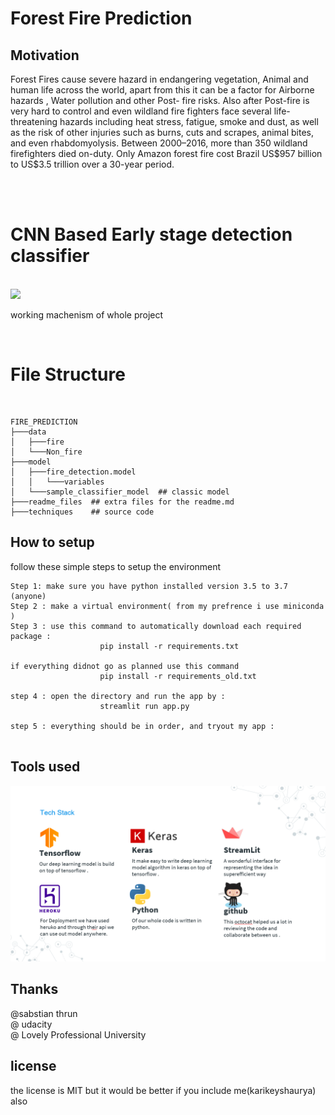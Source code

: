 # Forest Fire Prediction 

## Motivation
<p>
Forest Fires cause severe hazard in endangering vegetation, Animal and human life across the world, apart from this it can be a factor for Airborne hazards , Water pollution and other Post- fire risks. Also after Post-fire  is very hard to control and even wildland fire fighters face several life-threatening hazards including heat stress, fatigue, smoke and dust, as well as the risk of other injuries such as burns, cuts and scrapes, animal bites, and even rhabdomyolysis. Between 2000–2016, more than 350 wildland firefighters died on-duty. Only Amazon forest fire cost Brazil US$957 billion to US$3.5 trillion over a 30-year period.
</p>
<br>
<br>

# CNN Based Early stage detection classifier 
<br>

<img src="readme_files/work.gif">
<p> working machenism of whole project </p>


<br>


# File Structure
<br>

```
FIRE_PREDICTION
├───data
│   ├───fire
│   └───Non_fire
├───model
│   ├───fire_detection.model
│   │   └───variables
│   └───sample_classifier_model  ## classic model 
├───readme_files  ## extra files for the readme.md 
├───techniques    ## source code 

```

## How to setup 

<p> follow these simple steps to setup the environment</p>

```
Step 1: make sure you have python installed version 3.5 to 3.7 (anyone) 
Step 2 : make a virtual environment( from my prefrence i use miniconda )
Step 3 : use this command to automatically download each required package :
                    pip install -r requirements.txt 

if everything didnot go as planned use this command 
                    pip install -r requirements_old.txt

step 4 : open the directory and run the app by :
                    streamlit run app.py 

step 5 : everything should be in order, and tryout my app :
    
```

## Tools used 
<img src="readme_files/A.png">

##  Thanks 
@sabstian thrun <br>
@ udacity </br>
@ Lovely Professional University <br>

## license 

<p> the license is MIT but it would be better if you include me(karikeyshaurya) also </p>
